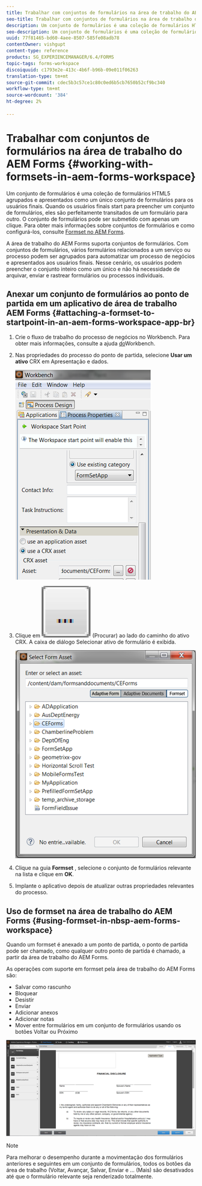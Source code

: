 ```yaml
---
title: Trabalhar com conjuntos de formulários na área de trabalho do AEM Forms
seo-title: Trabalhar com conjuntos de formulários na área de trabalho do AEM Forms
description: Um conjunto de formulários é uma coleção de formulários HTML5 agrupados e apresentados como um único conjunto de formulários para os usuários finais. Saiba como trabalhar com conjuntos de formulários na área de trabalho do AEM Forms.
seo-description: Um conjunto de formulários é uma coleção de formulários HTML5 agrupados e apresentados como um único conjunto de formulários para os usuários finais. Saiba como trabalhar com conjuntos de formulários na área de trabalho do AEM Forms.
uuid: 77f81465-bd60-4aee-8507-585fe08adb78
contentOwner: vishgupt
content-type: reference
products: SG_EXPERIENCEMANAGER/6.4/FORMS
topic-tags: forms-workspace
discoiquuid: c1793e2e-413c-4b6f-b96b-09e011f06263
translation-type: tm+mt
source-git-commit: cdec5b3c57ce1c80c0ed6b5cb7650b52cf9bc340
workflow-type: tm+mt
source-wordcount: '384'
ht-degree: 2%

---
```



# Trabalhar com conjuntos de formulários na área de trabalho do AEM Forms {#working-with-formsets-in-aem-forms-workspace}

Um conjunto de formulários é uma coleção de formulários HTML5 agrupados e apresentados como um único conjunto de formulários para os usuários finais. Quando os usuários finais start para preencher um conjunto de formulários, eles são perfeitamente transitados de um formulário para outro. O conjunto de formulários pode ser submetido com apenas um clique. Para obter mais informações sobre conjuntos de formulários e como configurá-los, consulte [Formset no AEM Forms](/help/forms/using/formset-in-aem-forms.md).

A área de trabalho do AEM Forms suporta conjuntos de formulários. Com conjuntos de formulários, vários formulários relacionados a um serviço ou processo podem ser agrupados para automatizar um processo de negócios e apresentados aos usuários finais. Nesse cenário, os usuários podem preencher o conjunto inteiro como um único e não há necessidade de arquivar, enviar e rastrear formulários ou processos individuais.

## Anexar um conjunto de formulários ao ponto de partida em um aplicativo de área de trabalho AEM Forms {#attaching-a-formset-to-startpoint-in-an-aem-forms-workspace-app-br}

1. Crie o fluxo de trabalho do processo de negócios no Workbench. Para obter mais informações, consulte a ajuda [do](https://www.adobe.com/go/learn_aemforms_workbench_63)Workbench.
1. Nas propriedades do processo do ponto de partida, selecione **Usar um ativo** CRX em Apresentação e dados.

   ![1-1](assets/1-1.png)

1. Clique em ![Procurar](assets/browse.png) (Procurar) ao lado do caminho do ativo CRX. A caixa de diálogo Selecionar ativo de formulário é exibida.

   ![2](assets/2.png)

1. Clique na guia **Formset** , selecione o conjunto de formulários relevante na lista e clique em **OK**.

1. Implante o aplicativo depois de atualizar outras propriedades relevantes do processo.

## Uso de formset na área de trabalho do AEM Forms {#using-formset-in-nbsp-aem-forms-workspace}

Quando um formset é anexado a um ponto de partida, o ponto de partida pode ser chamado, como qualquer outro ponto de partida é chamado, a partir da área de trabalho do AEM Forms.

As operações com suporte em formset pela área de trabalho do AEM Forms são:

* Salvar como rascunho
* Bloquear
* Desistir
* Enviar
* Adicionar anexos
* Adicionar notas
* Mover entre formulários em um conjunto de formulários usando os botões Voltar ou Próximo

![3-1](assets/3-1.png)

>[!NOTE]
>
>Para melhorar o desempenho durante a movimentação dos formulários anteriores e seguintes em um conjunto de formulários, todos os botões da área de trabalho (Voltar, Avançar, Salvar, Enviar e ... (Mais) são desativados até que o formulário relevante seja renderizado totalmente.

